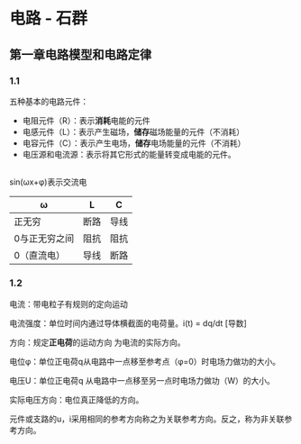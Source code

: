# 电路 - 石群



## 第一章电路模型和电路定律



### 1.1

五种基本的电路元件：

- 电阻元件（R）：表示**消耗**电能的元件
- 电感元件（L）：表示产生磁场，**储存**磁场能量的元件（不消耗）
- 电容元件（C）：表示产生电场，**储存**电场能量的元件（不消耗）
- 电压源和电流源：表示将其它形式的能量转变成电能的元件。

## 

sin(ωx+φ)表示交流电

| ω             | L    | C    |
| ------------- | ---- | ---- |
| 正无穷        | 断路 | 导线 |
| 0与正无穷之间 | 阻抗 | 阻抗 |
| 0（直流电）   | 导线 | 断路 |



### 1.2

电流：带电粒子有规则的定向运动

电流强度：单位时间内通过导体横截面的电荷量。i(t) = dq/dt  [导数]

方向：规定**正电荷**的运动方向 为电流的实际方向。

电位φ：单位正电荷q从电路中一点移至参考点（φ=0）时电场力做功的大小。

电压U：单位正电荷q 从电路中一点移至另一点时电场力做功（W）的大小。

实际电压方向：电位真正降低的方向。

元件或支路的u，i采用相同的参考方向称之为关联参考方向。反之，称为非关联参考方向。

